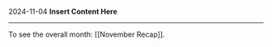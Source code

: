 2024-11-04
__Insert Content Here__
_______________________
To see the overall month: [[November Recap]].